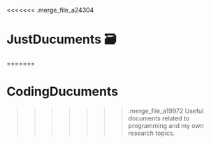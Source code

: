 <<<<<<< .merge_file_a24304
# JustDucuments 🗃️
=======
# CodingDucuments
>>>>>>> .merge_file_a19972
Useful documents related to programming and my own research topics.
